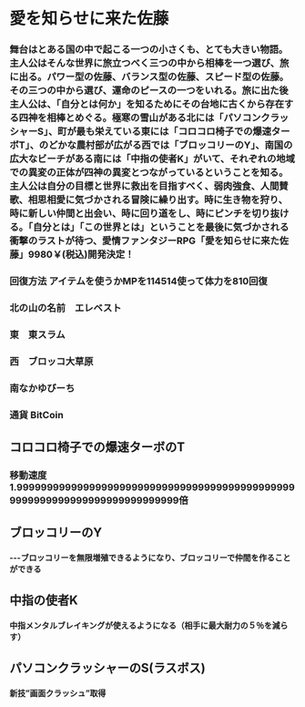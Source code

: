 # 愛を知らせに来た佐藤
### 舞台はとある国の中で起こる一つの小さくも、とても大きい物語。主人公はそんな世界に旅立つべく三つの中から相棒を一つ選び、旅に出る。パワー型の佐藤、バランス型の佐藤、スピード型の佐藤。その三つの中から選び、運命のピースの一つをいれる。旅に出た後主人公は、「自分とは何か」を知るためにその台地に古くから存在する四神を相棒とめぐる。極寒の雪山がある北には「パソコンクラッシャーS」、町が最も栄えている東には「コロコロ椅子での爆速ターボT」、のどかな農村部が広がる西では「ブロッコリーのY」、南国の広大なビーチがある南には「中指の使者K」がいて、それぞれの地域での異変の正体が四神の異変とつながっているということを知る。主人公は自分の目標と世界に救出を目指すべく、弱肉強食、人間賛歌、相思相愛に気づかされる冒険に繰り出す。時に生き物を狩り、時に新しい仲間と出会い、時に回り道をし、時にピンチを切り抜ける。「自分とは」「この世界とは」ということを最後に気づかされる衝撃のラストが待つ、愛情ファンタジーRPG「愛を知らせに来た佐藤」9980￥(税込)開発決定！

### 回復方法     アイテムを使うかMPを114514使って体力を810回復

### 北の山の名前　エレベスト

### 東　東スラム
### 西　ブロッコ大草原
### 南なかゆびーち
### 通貨 BitCoin
## コロコロ椅子での爆速ターボのT　
### 移動速度1.99999999999999999999999999999999999999999999999999999999999999999999999999倍

## ブロッコリーのY
#### ---ブロッコリーを無限増殖できるようになり、ブロッコリーで仲間を作ることができる

## 中指の使者K
#### 中指メンタルブレイキングが使えるようになる（相手に最大耐力の５％を減らす）

## パソコンクラッシャーのS(ラスボス)
#### 新技”画面クラッシュ”取得
